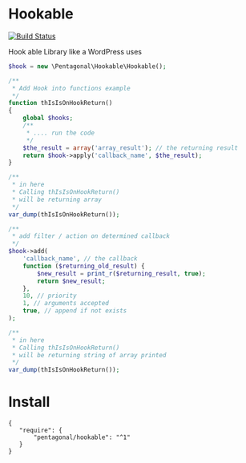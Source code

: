 # Hookable

[![Build Status](https://travis-ci.org/pentagonal/Hookable.svg?branch=master)](https://travis-ci.org/pentagonal/Hookable)

Hook able Library like a WordPress uses

```php
$hook = new \Pentagonal\Hookable\Hookable();

/**
 * Add Hook into functions example
 */
function thIsIsOnHookReturn()
{
    global $hooks;
    /**
     * .... run the code
     */
    $the_result = array('array_result'); // the returning result
    return $hook->apply('callback_name', $the_result);
}

/**
 * in here
 * Calling thIsIsOnHookReturn()
 * will be returning array
 */
var_dump(thIsIsOnHookReturn());

/**
 * add filter / action on determined callback
 */
$hook->add(
    'callback_name', // the callback
    function ($returning_old_result) {
        $new_result = print_r($returning_result, true);
        return $new_result;
    },
    10, // priority
    1, // arguments accepted
    true, // append if not exists
);

/**
 * in here
 * Calling thIsIsOnHookReturn()
 * will be returning string of array printed
 */
var_dump(thIsIsOnHookReturn());

```
# Install

```
{
   "require": {
       "pentagonal/hookable": "^1"
   }
}
```

